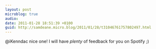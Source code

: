```yaml
---
layout: post
microblog: true
audio: 
date: 2011-01-28 18:51:39 +0100
guid: http://samdeane.micro.blog/2011/01/28/t31046761757802497.html
---
```

@iKenndac nice one! I will have *plenty* of feedback for you on Spotify ;)
